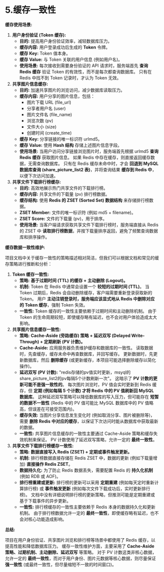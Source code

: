 # 5.缓存一致性

**缓存使用场景:**

1. **用户身份验证 (Token 缓存):**
   - **目的:** 提高用户身份验证效率，减轻数据库压力。
   - **缓存内容:** 用户登录成功后生成的 **Token** 令牌。
   - **缓存 Key:** Token 值本身。
   - **缓存 Value:** 与 Token 关联的用户信息 (例如用户名)。
   - **使用场景:** 每次接收到需要身份验证的 API 请求时，服务端首先 **查询 Redis 缓存** 验证 Token 的有效性，而不是每次都查询数据库。 只有在 Redis 中找不到 Token 记录时，才认为 Token 无效。
2. **共享图片信息缓存:**
   - **目的:** 加速共享图片的浏览访问，减少数据库读取压力。
   - **缓存内容:** 用户分享的图片信息，包括：
     - 图片下载 URL (file_url)
     - 分享者用户名 (user)
     - 图片文件名 (file_name)
     - 浏览次数 (pv)
     - 文件大小 (size)
     - 创建时间 (create_time)
   - **缓存 Key:** 分享链接的唯一标识符 urlmd5。
   - **缓存 Value:** 使用 **Hash 结构** 存储上述图片信息字段。
   - **使用场景:** 当用户访问分享链接浏览图片时，服务端首先根据 urlmd5 **查询 Redis 缓存** 获取图片信息。 如果 Redis 中存在缓存，则直接返回缓存数据，无需查询数据库。 只有在 Redis 缓存未命中时，才会 **回退到 MySQL 数据库查询 (share_picture_list2 表)**，并将查询结果 **缓存到 Redis 中**，以便下次访问加速。
3. **共享文件下载排行榜缓存:**
   - **目的:** 高效地展示热门共享文件的下载排行榜。
   - **缓存内容:** 共享文件的下载量 (pv) 排行榜数据。
   - **缓存结构:** 使用 **Redis 的 ZSET (Sorted Set) 数据结构** 来存储排行榜数据。
   - **ZSET Member:** 文件的唯一标识符 (例如 md5 + filename)。
   - **ZSET Score:** 文件的下载量 (pv)，用于排序。
   - **使用场景:** 当客户端请求获取共享文件下载排行榜时，服务端直接从 Redis 的 ZSET 中 **读取排行榜数据**，并按下载量排序返回，避免了频繁查询数据库和排序操作。

**缓存数据一致性维护:**

项目文档中关于缓存一致性的策略描述相对简洁，但我们可以根据文档和常见的缓存策略进行推断和分析：

1. **Token 缓存一致性:**
   - **策略:** **基于过期时间 (TTL) 的缓存 + 主动删除 (Logout)。**
   - **机制:** Token 在 Redis 中通常会设置一个 **较短的过期时间 (TTL)**。 当 Token 过期后，Redis 会自动删除缓存，客户端需要重新登录获取新的 Token。 用户 **主动注销登录时，服务端应该显式地从 Redis 中删除对应的 Token 缓存**，强制 Token 失效。
   - **一致性:** Token 缓存的一致性主要依赖于过期时间和主动删除机制。 由于 Token 的生命周期较短，即使缓存略有延迟，也不会对用户体验造成太大影响。
2. **共享图片信息缓存一致性:**
   - **策略:** **Cache-Aside (旁路缓存) 策略 + 延迟双写 (Delayed Write-Through) + 定期刷新 (PV 计数)。**
   - **Cache-Aside:** 应用服务器负责维护缓存和数据库的一致性。 读取数据时，先查缓存，缓存未命中再查数据库，并回写缓存。 更新数据时，先更新数据库，然后 **删除缓存** (或更新缓存，本项目可能选择删除缓存以简化操作)。
   - **延迟双写 (PV 计数):** "redis存储的pv值实时更新，msyql的share_picture_list2的pv每隔5个计数刷新一次"。 这暗示了 **PV 计数的更新可能不是强一致性的**。 每次图片浏览时，PV 值会实时更新到 Redis 缓存，但 **定期 (例如每隔 5 个计数) 才将 Redis 中的 PV 值刷新回 MySQL 数据库**。 这种延迟双写策略可以降低数据库的写入压力，但可能存在 **短暂的数据不一致性** (Redis 中的 PV 值可能比 MySQL 数据库中的 PV 值略高，但误差在可接受范围内)。
   - **缓存失效:** 当图片分享信息发生变化时 (例如取消分享、图片被删除等)，需要 **删除 Redis 中对应的缓存**，以保证下次访问时能从数据库中获取最新的数据。
   - **一致性:** 共享图片信息缓存的一致性主要通过 Cache-Aside 策略和缓存失效机制来保证。 PV 计数使用了延迟双写策略，允许一定的 **最终一致性**。
3. **共享文件下载排行榜缓存一致性:**
   - **策略:** **数据直接写入 Redis (ZSET) + 定期或事件触发更新。**
   - **机制:** 排行榜数据直接存储在 Redis ZSET 中，数据的更新 (例如下载量增加) **直接操作 Redis ZSET**。
   - **数据持久化:** 为了防止 Redis 数据丢失，需要配置 Redis 的 **持久化机制** (例如 RDB 或 AOF)。
   - **排行榜重建或更新:** 排行榜的更新可以采用 **定期重建** (例如每天定时重新计算排行榜) 或 **事件触发更新** (例如每次文件下载成功后，实时更新排行榜)。 文档中没有详细说明排行榜的更新策略，但推测可能是定期重建或基于下载事件的异步更新。
   - **一致性:** 排行榜缓存的一致性主要依赖于 Redis 本身的数据持久化和更新机制。 由于排行榜数据允许一定的 **最终一致性**，即使缓存略有延迟，也不会对核心功能造成影响。

**总结:**

项目在用户身份验证、共享图片浏览和排行榜等场景中都使用了 Redis 缓存，以提高性能和降低数据库压力。 缓存一致性维护方面，主要采用了 **Cache-Aside 策略、过期机制、主动删除、延迟双写** 等策略。 对于 PV 计数这类非核心数据，允许一定的 **最终一致性**，而对于用户身份、图片元数据等核心数据，则尽量保证 **强一致性** (或最终一致性，但尽量缩短不一致的时间窗口)。